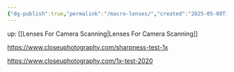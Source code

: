 ```yaml
---
{"dg-publish":true,"permalink":"/macro-lenses/","created":"2025-05-08T15:57:00.994+02:00"}
---
```


up: [[Lenses For Camera Scanning\|Lenses For Camera Scanning]]

https://www.closeuphotography.com/sharpness-test-1x

https://www.closeuphotography.com/1x-test-2020

